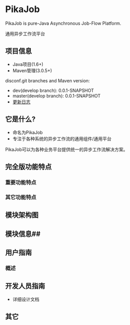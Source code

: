 PikaJob
=======

PikaJob is pure-Java Asynchronous Job-Flow Platform.

通用异步工作流平台

## 项目信息 ##

- Java项目(1.6+)
- Maven管理(3.0.5+)

disconf.git branches and Maven version:

- dev(develop branch): 0.0.1-SNAPSHOT
- master(develop branch): 0.0.1-SNAPSHOT
- [更新日志](https://github.com/knightliao/pikajob/wiki/updates) 

## 它是什么? ##

- 命名为PikaJob
- 专注于各种系统的异步工作流的通用组件/通用平台

PikaJob可以为各种业务平台提供统一的异步工作流解决方案。

## 完全版功能特点 ##

### 重要功能特点 ###

### 其它功能特点 ###

## 模块架构图  ##

## 模块信息##

## 用户指南 ##

### 概述 ###

## 开发人员指南 ##

- 详细设计文档

## 其它 ##


